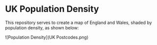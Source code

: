 # UK Population Density

This repository serves to create a map of England and Wales, shaded
by population density, as shown below:

![Population Density](UK Postcodes.png)
